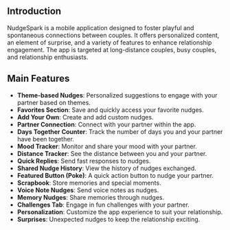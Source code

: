 ## Introduction

NudgeSpark is a mobile application designed to foster playful and spontaneous connections between couples. It offers personalized content, an element of surprise, and a variety of features to enhance relationship engagement. The app is targeted at long-distance couples, busy couples, and relationship enthusiasts.

## Main Features

- **Theme-based Nudges**: Personalized suggestions to engage with your partner based on themes.
- **Favorites Section**: Save and quickly access your favorite nudges.
- **Add Your Own**: Create and add custom nudges.
- **Partner Connection**: Connect with your partner within the app.
- **Days Together Counter**: Track the number of days you and your partner have been together.
- **Mood Tracker**: Monitor and share your mood with your partner.
- **Distance Tracker**: See the distance between you and your partner.
- **Quick Replies**: Send fast responses to nudges.
- **Shared Nudge History**: View the history of nudges exchanged.
- **Featured Button (Poke)**: A quick action button to nudge your partner.
- **Scrapbook**: Store memories and special moments.
- **Voice Note Nudges**: Send voice notes as nudges.
- **Memory Nudges**: Share memories through nudges.
- **Challenges Tab**: Engage in fun challenges with your partner.
- **Personalization**: Customize the app experience to suit your relationship.
- **Surprises**: Unexpected nudges to keep the relationship exciting.

